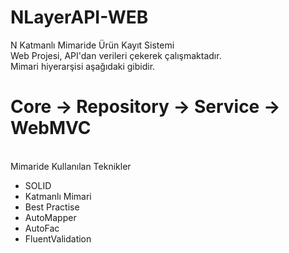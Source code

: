 # NLayerAPI-WEB
N Katmanlı Mimaride Ürün Kayıt Sistemi
<br/>
Web Projesi, API'dan verileri çekerek çalışmaktadır. 
<br/>
Mimari hiyerarşisi aşağıdaki gibidir.
<br>
<h1>Core -> Repository -> Service -> WebMVC </h1>
<br>
Mimaride Kullanılan Teknikler<br>
<ul class="list-group list-group-flush">
  <li class="list-group-item">SOLID</li>
  <li class="list-group-item">Katmanlı Mimari</li>
  <li class="list-group-item">Best Practise</li>
  <li class="list-group-item">AutoMapper</li>
  <li class="list-group-item">AutoFac</li>
    <li class="list-group-item">FluentValidation</li>
</ul>
